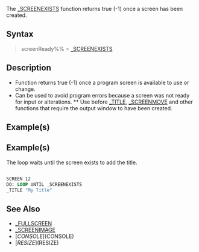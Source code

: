 The [_SCREENEXISTS](_SCREENEXISTS) function returns true (-1) once a screen has been created.


## Syntax

>  screenReady%% = [_SCREENEXISTS](_SCREENEXISTS)


## Description

* Function returns true (-1) once a program screen is available to use or change.
* Can be used to avoid program errors because a screen was not ready for input or alterations.
** Use before [_TITLE](_TITLE), [_SCREENMOVE](_SCREENMOVE) and other functions that require the output window to have been created.


## Example(s)

## Example(s)
 The loop waits until the screen exists to add the title.

```vb

SCREEN 12
DO: LOOP UNTIL _SCREENEXISTS
_TITLE "My Title"

```


## See Also

* [_FULLSCREEN](_FULLSCREEN)
* [_SCREENIMAGE](_SCREENIMAGE)
* [$CONSOLE]($CONSOLE)
* [$RESIZE]($RESIZE)




